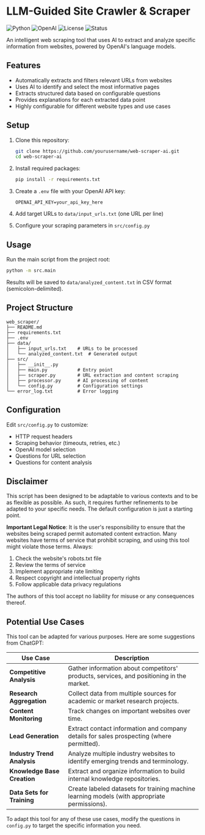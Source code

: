# LLM-Guided Site Crawler & Scraper

![Python](https://img.shields.io/badge/Python-3.8%2B-blue)
![OpenAI](https://img.shields.io/badge/OpenAI-GPT--4-green)
![License](https://img.shields.io/badge/License-MIT-yellow)
![Status](https://img.shields.io/badge/Status-Beta-orange)

An intelligent web scraping tool that uses AI to extract and analyze specific information from websites, powered by OpenAI's language models.

## Features

- Automatically extracts and filters relevant URLs from websites
- Uses AI to identify and select the most informative pages
- Extracts structured data based on configurable questions
- Provides explanations for each extracted data point
- Highly configurable for different website types and use cases

## Setup

1. Clone this repository:
   ```bash
   git clone https://github.com/yourusername/web-scraper-ai.git
   cd web-scraper-ai
   ```

2. Install required packages:
   ```bash
   pip install -r requirements.txt
   ```

3. Create a `.env` file with your OpenAI API key:
   ```
   OPENAI_API_KEY=your_api_key_here
   ```

4. Add target URLs to `data/input_urls.txt` (one URL per line)

5. Configure your scraping parameters in `src/config.py`

## Usage

Run the main script from the project root:

```bash
python -m src.main
```

Results will be saved to `data/analyzed_content.txt` in CSV format (semicolon-delimited).

## Project Structure

```
web_scraper/
├── README.md
├── requirements.txt
├── .env
├── data/
│   ├── input_urls.txt    # URLs to be processed
│   └── analyzed_content.txt  # Generated output
├── src/
│   ├── __init__.py
│   ├── main.py           # Entry point
│   ├── scraper.py        # URL extraction and content scraping
│   ├── processor.py      # AI processing of content
│   └── config.py         # Configuration settings
└── error_log.txt         # Error logging
```

## Configuration

Edit `src/config.py` to customize:

- HTTP request headers
- Scraping behavior (timeouts, retries, etc.)
- OpenAI model selection
- Questions for URL selection
- Questions for content analysis

## Disclaimer

This script has been designed to be adaptable to various contexts and to be as flexible as possible. As such, it requires further refinements to be adapted to your specific needs. The default configuration is just a starting point.

**Important Legal Notice**: It is the user's responsibility to ensure that the websites being scraped permit automated content extraction. Many websites have terms of service that prohibit scraping, and using this tool might violate those terms. Always:

1. Check the website's robots.txt file
2. Review the terms of service
3. Implement appropriate rate limiting
4. Respect copyright and intellectual property rights
5. Follow applicable data privacy regulations

The authors of this tool accept no liability for misuse or any consequences thereof.

## Potential Use Cases

This tool can be adapted for various purposes. Here are some suggestions from ChatGPT:

| Use Case | Description |
|----------|-------------|
| **Competitive Analysis** | Gather information about competitors' products, services, and positioning in the market. |
| **Research Aggregation** | Collect data from multiple sources for academic or market research projects. |
| **Content Monitoring** | Track changes on important websites over time. |
| **Lead Generation** | Extract contact information and company details for sales prospecting (where permitted). |
| **Industry Trend Analysis** | Analyze multiple industry websites to identify emerging trends and terminology. |
| **Knowledge Base Creation** | Extract and organize information to build internal knowledge repositories. |
| **Data Sets for Training** | Create labeled datasets for training machine learning models (with appropriate permissions). |

To adapt this tool for any of these use cases, modify the questions in `config.py` to target the specific information you need.
